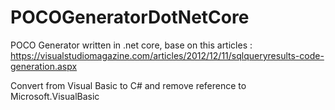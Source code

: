 # POCOGeneratorDotNetCore
POCO Generator written in .net core, base on this articles : https://visualstudiomagazine.com/articles/2012/12/11/sqlqueryresults-code-generation.aspx

Convert from Visual Basic to C# and remove reference to Microsoft.VisualBasic

